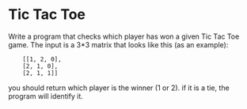 # Tic Tac Toe

Write a program that checks which player has won a given Tic Tac Toe game.
The input is a 3*3 matrix that looks like this (as an example):

        [[1, 2, 0],
        [2, 1, 0],
        [2, 1, 1]]
        
you should return which player is the winner (1 or 2).
if it is a tie, the program will identify it.